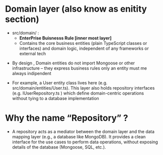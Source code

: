 #  Domain  layer  (also know as enitity section)
* src/domain/ :
    - **EnterPrise Buisnesss Rule [inner most layer]** 
    - Contains the core business entities (plain TypeScript classes or interfaces) and domain logic, independent of any frameworks or external tech 

- By design , Domain entities do not import Mongoose or other infrastructure – they express business rules only
    an entity must me always indipendent 

- For example, a User entity class lives here (e.g. src/domain/entities/User.ts). This layer also holds repository interfaces (e.g. IUserRepository.ts ) which define domain-centric operations without tying to a database implementation


# Why the name “Repository” ?
* A repository acts as a mediator between the domain layer and the data mapping layer (e.g., a database like MongoDB). It provides a clean interface for the use cases to perform data operations, without exposing details of the database (Mongoose, SQL, etc.).


